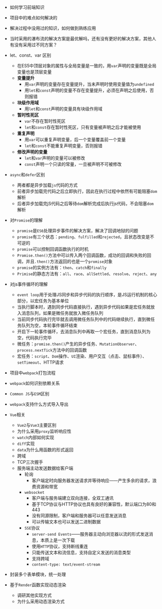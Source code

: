 * 如何学习前端知识
* 项目中的难点如何解决的
* 解决过程中没用过的知识，如何做到熟练应用
* 当时采用的瀑布流的解决方案是最优解吗，还有没有更好的解决方案，其他人有没有采用过不同方案？
* let、const、var 区别
  * 在ES5中顶层对象的属性与全局变量是一致的，用`var`声明的变量既是全局变量也是顶层变量
  * **变量提升**
    * 用`var`声明的变量存在变量提升，当未声明时使用变量值为`undefined`
    * 用`let`和`const`声明的变量不存在变量提升，必须在声明之后使用，否则报错
  * **块级作用域**
    * 用`let`和`const`声明的变量具有块级作用域
  * **暂时性死区**
    * `var`不存在暂时性死区
    * `let`和`const`存在暂时性死区，只有变量被声明之后才能被使用
  * **重复声明**
    * 用`var`可以重复声明变量，后一个变量覆盖前一个变量
    * `let`和`const`不能重复声明变量，否则报错
  * **修改声明的变量**
    * `let`和`var`声明的变量可以被修改
    * `const`声明一个只读的常量，一旦被声明不可被修改
* `async`和`defer`区别
  * 两者都是异步加载`js`代码的方式
  * 前者异步加载完代码之后立即执行，因此在执行过程中依然有可能阻塞`dom`解析
  * 后者异步加载完jS代码之后等待`dom`解析完成后执行js代码，不会阻塞`dom`解析
* 对`Promise`的理解
  * `promise`是`ES6`处理异步事件的解决方案，解决了回调地狱的问题
  * `promise`有三个状态：`pending`、`fulfilled`和`rejected`，且状态改变是不可逆的
  * `promise`可以控制回调函数执行的时机
  * `Promise.then()`方法中可以传入两个回调函数，成功的回调和失败的回调，并且`.then()`方法返回的也是一个`promise`对象
  * `promise`的实例方法有：`then`、`catch`和`finally`
  * `Primise`的静态方法有：`all`、`race`、`allSettled`、`resolve`、`reject`、`any`
* 对js事件循环的理解
  * `event loop`用于处理JS同步和异步代码的执行顺序，是JS运行机制的核心部分，以宏任务为基本单位
  * 当执行脚本时，遇到同步代码直接执行，遇到异步代码如果是宏任务就放入消息队列，如果是微任务就放入微任务队列
  * 当前同步代码执行完毕就去调用微任务队列中的代码继续执行，直到微任务队列为空，本轮事件循环结束
  * 开启下一轮事件循环，去消息队列中再取一个宏任务，直到消息队列为空，代码执行完毕
  * 微任务：`promise.then()`产生的异步任务、`MutationObserver`、`process.nextTick`方法中的回调函数
  * 宏任务：`script`、`Dom`操作、`UI`渲染、用户交互（点击、鼠标事件）、`setTimeout`、HTTP请求
* 项目中`webpack`打包流程
  
* `webpack`如何识别依赖关系
* `Common JS`与`ESM`区别
* `webpack`支持什么方式导入导出
* `Vue`相关
  * `Vue2`与`Vue3`主要区别
  * 为什么采用`proxy`监听响应性
  * `watch`内部如何实现
  * `diff`实现
  * `data`为什么用函数的形式返回
  * 跨域
  * TCP三次握手
  * 服务端主动发送数据给客户端
    * 轮询
      * 客户端定时向服务器发送请求并等待响应——产生多余的请求，浪费资源和带宽
    * `websocket`
      * 客户端与服务端建立双向连接，全双工通讯
      * 基于TCP协议与HTTP协议也具有良好的兼容性，默认端口为80和443
      * 没有同源限制，客户端和服务器可以任意发送消息
      * 可以传输文本也可以发送二进制数据
    * `SSE`协议
      * `server-send Events`——服务器主动向浏览器以流的形式发送消息，本质上是一次下载
      * 使用`HTTP`协议，支持断线重连
      * 只能传送文本和流信息，支持自定义发送的消息类型
      * 支持跨域
      * `content-type: text/event-stream`
* 封装多个表单模块，统一处理
* 基于`Render`函数实现动态渲染
  * 调研其他实现方式
  * 为什么采用动态渲染方式